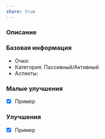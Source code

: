 ```yaml
---
share: true
---
```

### Описание

### Базовая информация
- Очки:
- Категория: Пассивный/Активный
- Аспекты: 
### Малые улучшения
- [x] Пример
### Улучшения
- [x] Пример